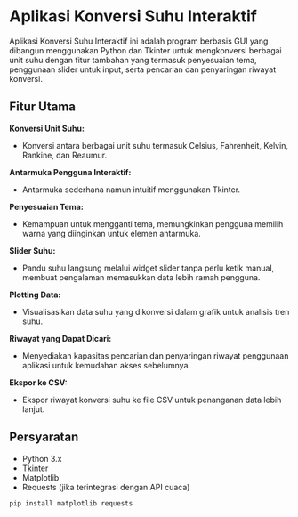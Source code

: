 # Aplikasi Konversi Suhu Interaktif

Aplikasi Konversi Suhu Interaktif ini adalah program berbasis GUI yang dibangun menggunakan Python dan Tkinter untuk mengkonversi berbagai unit suhu dengan fitur tambahan yang termasuk penyesuaian tema, penggunaan slider untuk input, serta pencarian dan penyaringan riwayat konversi.

## Fitur Utama

**Konversi Unit Suhu:**

* Konversi antara berbagai unit suhu termasuk Celsius, Fahrenheit, Kelvin, Rankine, dan Reaumur.

**Antarmuka Pengguna Interaktif:**

* Antarmuka sederhana namun intuitif menggunakan Tkinter.

**Penyesuaian Tema:**

* Kemampuan untuk mengganti tema, memungkinkan pengguna memilih warna yang diinginkan untuk elemen antarmuka.

**Slider Suhu:**

* Pandu suhu langsung melalui widget slider tanpa perlu ketik manual, membuat pengalaman memasukkan data lebih ramah pengguna.

**Plotting Data:**

* Visualisasikan data suhu yang dikonversi dalam grafik untuk analisis tren suhu.

**Riwayat yang Dapat Dicari:**

* Menyediakan kapasitas pencarian dan penyaringan riwayat penggunaan aplikasi untuk kemudahan akses sebelumnya.

**Ekspor ke CSV:**

* Ekspor riwayat konversi suhu ke file CSV untuk penanganan data lebih lanjut.

## Persyaratan

* Python 3.x
* Tkinter
* Matplotlib
* Requests (jika terintegrasi dengan API cuaca)

```bash
pip install matplotlib requests
```
